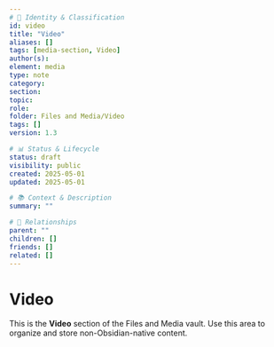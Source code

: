 ```yaml
---
# 📄 Identity & Classification
id: video
title: "Video"
aliases: []
tags: [media-section, Video]
author(s):
element: media
type: note
category:
section:
topic:
role:
folder: Files and Media/Video
tags: []
version: 1.3

# 📊 Status & Lifecycle
status: draft
visibility: public
created: 2025-05-01
updated: 2025-05-01

# 📚 Context & Description
summary: ""

# 🧱 Relationships
parent: ""
children: []
friends: []
related: []
---
```


# Video

This is the **Video** section of the Files and Media vault.
Use this area to organize and store non-Obsidian-native content.
